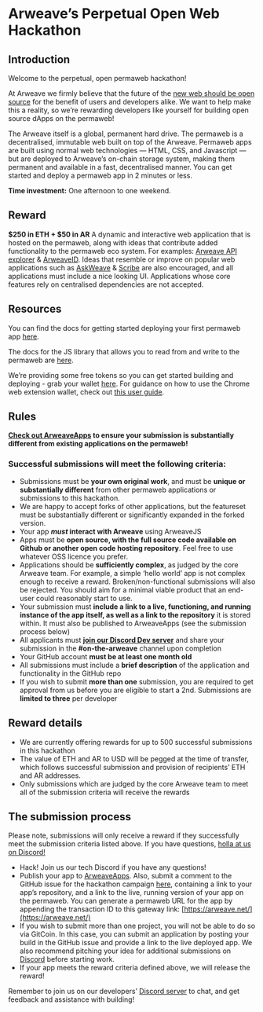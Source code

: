 # **Arweave’s Perpetual Open Web Hackathon**

## **Introduction**

Welcome to the perpetual, open permaweb hackathon!

At Arweave we firmly believe that the future of the [new web should be open source](https://medium.com/@arweave/towards-an-open-source-web-9ffe201fc044) for the benefit of users and developers alike. We want to help make this a reality, so we’re rewarding developers like yourself for building open source dApps on the permaweb!

The Arweave itself is a global, permanent hard drive. The permaweb is a decentralised, immutable web built on top of the Arweave. Permaweb apps are built using normal web technologies — HTML, CSS, and Javascript — but are deployed to Arweave’s on-chain storage system, making them permanent and available in a fast, decentralised manner. You can get started and deploy a permaweb app in 2 minutes or less.

**Time investment:** One afternoon to one weekend.

## **Reward**

**$250 in ETH + $50 in AR**
A dynamic and interactive web application that is hosted on the permaweb, along with ideas that contribute added functionality to the permaweb eco system. For examples: [Arweave API explorer](https://arweave.net/LHff4F45o7ipDqjoePG0PDG5BD2hLD8xf17OBg4FjRE) & [ArweaveID](https://arweave.net/fGUdNmXFmflBMGI2f9vD7KzsrAc1s1USQgQLgAVT0W0). Ideas that resemble or improve on popular web applications such as [AskWeave](https://arweave.net/HhIjOjxgHYXJU5RVjRYfAR017vbZdujbCSlaA8NQ20U) & [Scribe](https://arweave.net/VOKAC_SYiUzbJrEaIY5SEBh1pf0bGQOd8c7G68nzet4#/) are also encouraged, and all applications must include a nice looking UI. Applications whose core features rely on centralised dependencies are not accepted. 

## **Resources**

You can find the docs for getting started deploying your first permaweb app [here](https://docs.arweave.org/developers/tools/arweave-deploy).

The docs for the JS library that allows you to read from and write to the permaweb are [here](https://github.com/ArweaveTeam/arweave-js).

We’re providing some free tokens so you can get started building and deploying - grab your wallet [here](https://tokens.arweave.org/#/wallet). For guidance on how to use the Chrome web extension wallet, check out [this user guide](https://docs.arweave.org/info/wallets/arweave-web-extension-wallet).

## **Rules**

**[Check out ArweaveApps](http://arweaveapps.com) to ensure your submission is substantially different from existing applications on the permaweb!**

### **Successful submissions will meet the following criteria:**

- Submissions must be **your own original work**, and must be **unique or substantially different** from other permaweb applications or submissions to this hackathon.
- We are happy to accept forks of other applications, but the featureset must be substantially different or significantly expanded in the forked version.
- Your app **_must_ interact with Arweave** using ArweaveJS 
- Apps must be **open source, with the full source code available on Github or another open code hosting repository**. Feel free to use whatever OSS licence you prefer.
- Applications should be **sufficiently complex**, as judged by the core Arweave team. For example, a simple ‘hello world’ app is not complex enough to receive a reward. Broken/non-functional submissions will also be rejected. You should aim for a minimal viable product that an end-user could reasonably start to use.
- Your submission must **include a link to a live, functioning, and running instance of the app itself, as well as a link to the repository** it is stored within. It must also be published to ArweaveApps (see the submission process below)
- All applicants must **[join our Discord Dev server](https://discord.gg/VxJ3xsm)** and share your  submission in the **#on-the-arweave** channel upon completion 
- Your GitHub account **must be at least one month old**
- All submissions must include a **brief description** of the application and functionality in the GitHub repo
- If you wish to submit **more than one** submission, you are required to get approval from us before you are eligible to start a 2nd. Submissions are **limited to three** per developer

## **Reward details**

- We are currently offering rewards for up to 500 successful submissions in this hackathon
- The value of ETH and AR to USD will be pegged at the time of transfer, which follows successful submission and provision of recipients’ ETH and AR addresses.
- Only submissions which are judged by the core Arweave team to meet all of the submission criteria will receive the rewards

## **The submission process**

Please note, submissions will only receive a reward if they successfully meet the submission criteria listed above. If you have questions, [holla at us on Discord!](https://discord.gg/VxJ3xsm)

- Hack! Join us our tech Discord if you have any questions!
- Publish your app to [ArweaveApps](https://arweave.net/35IFq9BcIgpSPti9YDYDiaQy4wMfMIKZ25t7hHZrhek). Also, submit a comment to the GitHub issue for the hackathon campaign [here](https://github.com/ArweaveTeam/Bounties/issues/1), containing a link to your app’s repository, and a link to the live, running version of your app on the permaweb. You can generate a permaweb URL for the app by appending the transaction ID to this gateway link: [https://arweave.net/](https://arweave.net/)
- If you wish to submit more than one project, you will not be able to do so via GitCoin. In this case, you can submit an application by posting your build in the GitHub issue and provide a link to the live deployed app. We also recommend pitching your idea for additional submissions on [Discord](https://discord.gg/VxJ3xsm) before starting work.
- If your app meets the reward criteria defined above, we will release the reward!

Remember to join us on our developers’ [Discord server](https://discord.gg/VxJ3xsm) to chat, and get feedback and assistance with building! 
